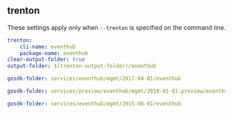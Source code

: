 
## trenton

These settings apply only when `--trenton` is specified on the command line.

``` yaml $(trenton)
trenton:
    cli-name: eventhub
    package-name: eventhub
clear-output-folder: true
output-folder: $(trenton-output-folder)/eventhub
```

``` yaml $(tag) == 'package-2017-04' && $(trenton)
gosdk-folder: services/eventhub/mgmt/2017-04-01/eventhub
```

``` yaml $(tag) == 'package-2018-01-preview' && $(trenton)
gosdk-folder: services/preview/eventhub/mgmt/2018-01-01-preview/eventhub
```

``` yaml $(tag) == 'package-2015-08' && $(trenton)
gosdk-folder: services/eventhub/mgmt/2015-08-01/eventhub
```
